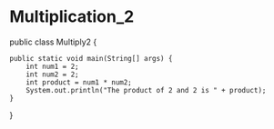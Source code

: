 # Multiplication_2

public class Multiply2 {

    public static void main(String[] args) {
        int num1 = 2;
        int num2 = 2;
        int product = num1 * num2;
        System.out.println("The product of 2 and 2 is " + product);
    }
}
